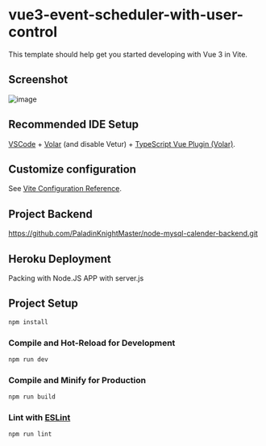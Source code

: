 # vue3-event-scheduler-with-user-control

This template should help get you started developing with Vue 3 in Vite.

## Screenshot
![image](https://user-images.githubusercontent.com/116281672/214434915-11ea3a21-dee8-4c58-a2ed-b1164583b6af.png)


## Recommended IDE Setup

[VSCode](https://code.visualstudio.com/) + [Volar](https://marketplace.visualstudio.com/items?itemName=Vue.volar) (and disable Vetur) + [TypeScript Vue Plugin (Volar)](https://marketplace.visualstudio.com/items?itemName=Vue.vscode-typescript-vue-plugin).

## Customize configuration

See [Vite Configuration Reference](https://vitejs.dev/config/).

## Project Backend
https://github.com/PaladinKnightMaster/node-mysql-calender-backend.git

## Heroku Deployment
Packing with Node.JS APP with server.js

## Project Setup

```sh
npm install
```

### Compile and Hot-Reload for Development

```sh
npm run dev
```

### Compile and Minify for Production

```sh
npm run build
```

### Lint with [ESLint](https://eslint.org/)

```sh
npm run lint
```
